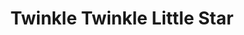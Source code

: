 ---
layout: post
title: Twinkle Twinkle Little Star
arranger: Andreas
pagecount: 5
difficulty: 2
categories: english
---